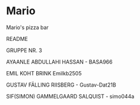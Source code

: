 # Mario
Mario's pizza bar

README

GRUPPE NR. 3

AYAANLE ABDULLAHI HASSAN - BASA966

EMIL KOHT BRINK Emilkb2505

GUSTAV FÄLLING RIISBERG - Gustav-Dat21B

SIF(SIMON) GAMMELGAARD SALQUIST - simo044a
